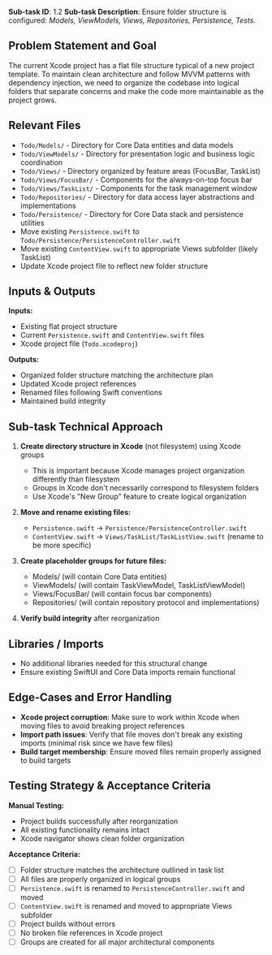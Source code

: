 **Sub-task ID**: 1.2
**Sub-task Description**: Ensure folder structure is configured: *Models, ViewModels, Views, Repositories, Persistence, Tests*.

## Problem Statement and Goal

The current Xcode project has a flat file structure typical of a new project template. To maintain clean architecture and follow MVVM patterns with dependency injection, we need to organize the codebase into logical folders that separate concerns and make the code more maintainable as the project grows.

## Relevant Files
- `Todo/Models/` - Directory for Core Data entities and data models
- `Todo/ViewModels/` - Directory for presentation logic and business logic coordination
- `Todo/Views/` - Directory organized by feature areas (FocusBar, TaskList)
- `Todo/Views/FocusBar/` - Components for the always-on-top focus bar
- `Todo/Views/TaskList/` - Components for the task management window
- `Todo/Repositories/` - Directory for data access layer abstractions and implementations
- `Todo/Persistence/` - Directory for Core Data stack and persistence utilities
- Move existing `Persistence.swift` to `Todo/Persistence/PersistenceController.swift`
- Move existing `ContentView.swift` to appropriate Views subfolder (likely TaskList)
- Update Xcode project file to reflect new folder structure

## Inputs & Outputs
**Inputs:**
- Existing flat project structure
- Current `Persistence.swift` and `ContentView.swift` files
- Xcode project file (`Todo.xcodeproj`)

**Outputs:**
- Organized folder structure matching the architecture plan
- Updated Xcode project references
- Renamed files following Swift conventions
- Maintained build integrity

## Sub-task Technical Approach
1. **Create directory structure in Xcode** (not filesystem) using Xcode groups
   - This is important because Xcode manages project organization differently than filesystem
   - Groups in Xcode don't necessarily correspond to filesystem folders
   - Use Xcode's "New Group" feature to create logical organization

2. **Move and rename existing files:**
   - `Persistence.swift` → `Persistence/PersistenceController.swift`
   - `ContentView.swift` → `Views/TaskList/TaskListView.swift` (rename to be more specific)

3. **Create placeholder groups for future files:**
   - Models/ (will contain Core Data entities)
   - ViewModels/ (will contain TaskViewModel, TaskListViewModel)
   - Views/FocusBar/ (will contain focus bar components)
   - Repositories/ (will contain repository protocol and implementations)

4. **Verify build integrity** after reorganization

## Libraries / Imports
- No additional libraries needed for this structural change
- Ensure existing SwiftUI and Core Data imports remain functional

## Edge-Cases and Error Handling
- **Xcode project corruption**: Make sure to work within Xcode when moving files to avoid breaking project references
- **Import path issues**: Verify that file moves don't break any existing imports (minimal risk since we have few files)
- **Build target membership**: Ensure moved files remain properly assigned to build targets

## Testing Strategy & Acceptance Criteria
**Manual Testing:**
- Project builds successfully after reorganization
- All existing functionality remains intact
- Xcode navigator shows clean folder organization

**Acceptance Criteria:**
- [ ] Folder structure matches the architecture outlined in task list
- [ ] All files are properly organized in logical groups
- [ ] `Persistence.swift` is renamed to `PersistenceController.swift` and moved
- [ ] `ContentView.swift` is renamed and moved to appropriate Views subfolder
- [ ] Project builds without errors
- [ ] No broken file references in Xcode project
- [ ] Groups are created for all major architectural components
